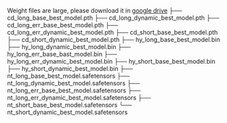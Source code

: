 Weight files are large, please download it in [google drive](https://drive.google.com/drive/folders/1tX7eobxMzt2fH2RZM7mxxmqnDmkR0ulb)
├── cd_long_base_best_model.pth
├── cd_long_dynamic_best_model.pth
├── cd_long_err_base_best_model.pth
├── cd_long_err_dynamic_best_model.pth
├── cd_short_base_best_model.pth
├── cd_short_dynamic_best_model.pth
├── hy_long_base_best_model.bin
├── hy_long_dynamic_best_model.bin
├── hy_long_err_base_bast_model.bin
├── hy_long_err_dynamic_best_model.bin
├── hy_short_base_best_model.bin
├── hy_short_dynamic_best_model.bin
├── nt_long_base_best_model.safetensors
├── nt_long_dynamic_best_model.safetensors
├── nt_long_err_base_best_model.safetensors
├── nt_long_err_dynamic_best_model.safetensors
├── nt_short_base_best_model.safetensors
└── nt_short_dynamic_best_model.safetensors